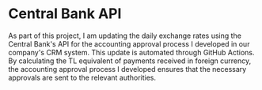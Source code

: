 # Central Bank API
As part of this project, I am updating the daily exchange rates using the Central Bank's API for the accounting approval process I developed in our company's CRM system. This update is automated through GitHub Actions. By calculating the TL equivalent of payments received in foreign currency, the accounting approval process I developed ensures that the necessary approvals are sent to the relevant authorities.
